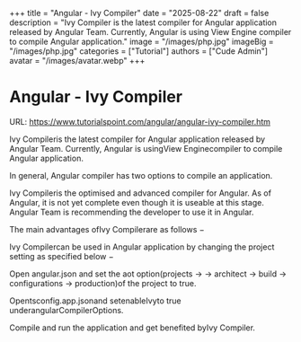 +++
title = "Angular - Ivy Compiler"
date = "2025-08-22"
draft = false
description = "Ivy Compiler is the latest compiler for Angular application released by Angular Team. Currently, Angular is using View Engine compiler to compile Angular application."
image = "/images/php.jpg"
imageBig = "/images/php.jpg"
categories = ["Tutorial"]
authors = ["Cude Admin"]
avatar = "/images/avatar.webp"
+++

# Angular - Ivy Compiler

URL: https://www.tutorialspoint.com/angular/angular-ivy-compiler.htm

Ivy Compileris the latest compiler for Angular application released by Angular Team. Currently, Angular is usingView Enginecompiler to compile Angular application.

In general, Angular compiler has two options to compile an application.

Ivy Compileris the optimised and advanced compiler for Angular. As of Angular, it is not yet complete even though it is useable at this stage. Angular Team is recommending the developer to use it in Angular.

The main advantages ofIvy Compilerare as follows −

Ivy Compilercan be used in Angular application by changing the project setting as specified below −

Open angular.json and set the aot option(projects -> -> architect -> build -> configurations -> production)of the project to true.

Opentsconfig.app.jsonand setenableIvyto true underangularCompilerOptions.

Compile and run the application and get benefited byIvy Compiler.
